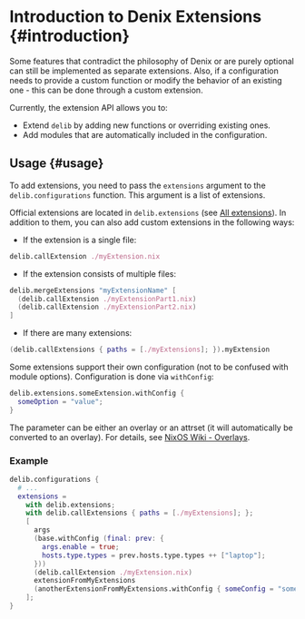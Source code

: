 # Introduction to Denix Extensions {#introduction}
Some features that contradict the philosophy of Denix or are purely optional can still be implemented as separate extensions. Also, if a configuration needs to provide a custom function or modify the behavior of an existing one - this can be done through a custom extension.

Currently, the extension API allows you to:
- Extend `delib` by adding new functions or overriding existing ones.
- Add modules that are automatically included in the configuration.

## Usage {#usage}
To add extensions, you need to pass the `extensions` argument to the `delib.configurations` function. This argument is a list of extensions.

Official extensions are located in `delib.extensions` (see [All extensions](/extensions/all-extensions)). In addition to them, you can also add custom extensions in the following ways:
* If the extension is a single file:

```nix
delib.callExtension ./myExtension.nix
```

* If the extension consists of multiple files:

```nix
delib.mergeExtensions "myExtensionName" [
  (delib.callExtension ./myExtensionPart1.nix)
  (delib.callExtension ./myExtensionPart2.nix)
]
```

* If there are many extensions:

```nix
(delib.callExtensions { paths = [./myExtensions]; }).myExtension
```

Some extensions support their own configuration (not to be confused with module options). Configuration is done via `withConfig`:

```nix
delib.extensions.someExtension.withConfig {
  someOption = "value";
}
```
The parameter can be either an overlay or an attrset (it will automatically be converted to an overlay). For details, see [NixOS Wiki - Overlays](https://nixos.wiki/wiki/Overlays).

### Example
```nix
delib.configurations {
  # ...
  extensions =
    with delib.extensions;
    with delib.callExtensions { paths = [./myExtensions]; };
    [
      args
      (base.withConfig (final: prev: {
        args.enable = true;
        hosts.type.types = prev.hosts.type.types ++ ["laptop"];
      }))
      (delib.callExtension ./myExtension.nix)
      extensionFromMyExtensions
      (anotherExtensionFromMyExtensions.withConfig { someConfig = "someValue"; })
    ];
}
```
